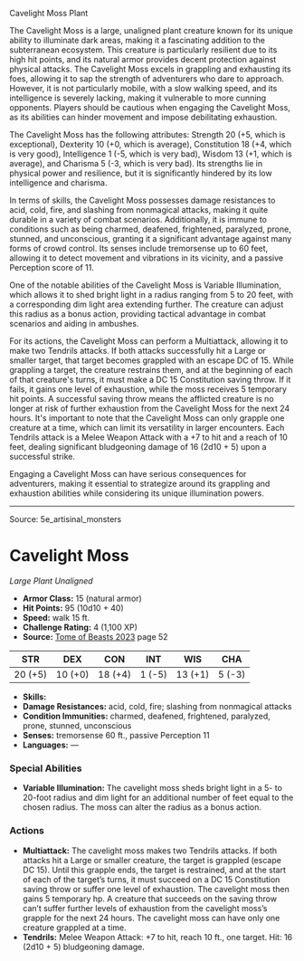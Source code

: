 <MonsterName/>Cavelight Moss</MonsterName>
<CreatureType/>Plant</CreatureType>

<summary>The Cavelight Moss is a large, unaligned plant creature known for its unique ability to illuminate dark areas, making it a fascinating addition to the subterranean ecosystem. This creature is particularly resilient due to its high hit points, and its natural armor provides decent protection against physical attacks. The Cavelight Moss excels in grappling and exhausting its foes, allowing it to sap the strength of adventurers who dare to approach. However, it is not particularly mobile, with a slow walking speed, and its intelligence is severely lacking, making it vulnerable to more cunning opponents. Players should be cautious when engaging the Cavelight Moss, as its abilities can hinder movement and impose debilitating exhaustion.</summary>

<detail>

The Cavelight Moss has the following attributes: Strength 20 (+5, which is exceptional), Dexterity 10 (+0, which is average), Constitution 18 (+4, which is very good), Intelligence 1 (-5, which is very bad), Wisdom 13 (+1, which is average), and Charisma 5 (-3, which is very bad). Its strengths lie in physical power and resilience, but it is significantly hindered by its low intelligence and charisma.

In terms of skills, the Cavelight Moss possesses damage resistances to acid, cold, fire, and slashing from nonmagical attacks, making it quite durable in a variety of combat scenarios. Additionally, it is immune to conditions such as being charmed, deafened, frightened, paralyzed, prone, stunned, and unconscious, granting it a significant advantage against many forms of crowd control. Its senses include tremorsense up to 60 feet, allowing it to detect movement and vibrations in its vicinity, and a passive Perception score of 11.

One of the notable abilities of the Cavelight Moss is Variable Illumination, which allows it to shed bright light in a radius ranging from 5 to 20 feet, with a corresponding dim light area extending further. The creature can adjust this radius as a bonus action, providing tactical advantage in combat scenarios and aiding in ambushes.

For its actions, the Cavelight Moss can perform a Multiattack, allowing it to make two Tendrils attacks. If both attacks successfully hit a Large or smaller target, that target becomes grappled with an escape DC of 15. While grappling a target, the creature restrains them, and at the beginning of each of that creature's turns, it must make a DC 15 Constitution saving throw. If it fails, it gains one level of exhaustion, while the moss receives 5 temporary hit points. A successful saving throw means the afflicted creature is no longer at risk of further exhaustion from the Cavelight Moss for the next 24 hours. It's important to note that the Cavelight Moss can only grapple one creature at a time, which can limit its versatility in larger encounters. Each Tendrils attack is a Melee Weapon Attack with a +7 to hit and a reach of 10 feet, dealing significant bludgeoning damage of 16 (2d10 + 5) upon a successful strike. 

Engaging a Cavelight Moss can have serious consequences for adventurers, making it essential to strategize around its grappling and exhaustion abilities while considering its unique illumination powers.</detail>



---

Source: 5e_artisinal_monsters

# Cavelight Moss

*Large* *Plant* *Unaligned*

- **Armor Class:** 15 (natural armor)
- **Hit Points:** 95 (10d10 + 40)
- **Speed:** walk 15 ft.
- **Challenge Rating:** 4 (1,100 XP)
- **Source:** [Tome of Beasts 2023](https://koboldpress.com/kpstore/product/tome-of-beasts-1-2023-edition/) page 52

| STR | DEX | CON | INT | WIS | CHA |
| --- | --- | --- | --- | --- | --- |
| 20 (+5) | 10 (+0) | 18 (+4) | 1 (-5) | 13 (+1) | 5 (-3) |

- **Skills:** 
- **Damage Resistances:** acid, cold, fire; slashing from nonmagical attacks
- **Condition Immunities:** charmed, deafened, frightened, paralyzed, prone, stunned, unconscious
- **Senses:** tremorsense 60 ft., passive Perception 11
- **Languages:** —

### Special Abilities

- **Variable Illumination:** The cavelight moss sheds bright light in a 5- to 20-foot radius and dim light for an additional number of feet equal to the chosen radius. The moss can alter the radius as a bonus action.

### Actions

- **Multiattack:** The cavelight moss makes two Tendrils attacks. If both attacks hit a Large or smaller creature, the target is grappled (escape DC 15). Until this grapple ends, the target is restrained, and at the start of each of the target’s turns, it must succeed on a DC 15 Constitution saving throw or suffer one level of exhaustion. The cavelight moss then gains 5 temporary hp. A creature that succeeds on the saving throw can’t suffer further levels of exhaustion from the cavelight moss’s grapple for the next 24 hours. The cavelight moss can have only one creature grappled at a time.
- **Tendrils:** Melee Weapon Attack: +7 to hit, reach 10 ft., one target. Hit: 16 (2d10 + 5) bludgeoning damage.


